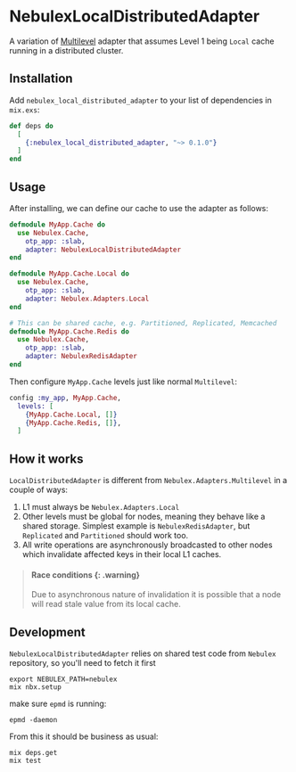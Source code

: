 # NebulexLocalDistributedAdapter

A variation of
[Multilevel](https://hexdocs.pm/nebulex/Nebulex.Adapters.Multilevel.html)
adapter that assumes Level 1 being `Local` cache running in a distributed
cluster.

## Installation

Add `nebulex_local_distributed_adapter` to your list of dependencies in `mix.exs`:

```elixir
def deps do
  [
    {:nebulex_local_distributed_adapter, "~> 0.1.0"}
  ]
end
```

## Usage

After installing, we can define our cache to use the adapter as follows:

```elixir
defmodule MyApp.Cache do
  use Nebulex.Cache,
    otp_app: :slab,
    adapter: NebulexLocalDistributedAdapter
end

defmodule MyApp.Cache.Local do
  use Nebulex.Cache,
    otp_app: :slab,
    adapter: Nebulex.Adapters.Local
end

# This can be shared cache, e.g. Partitioned, Replicated, Memcached
defmodule MyApp.Cache.Redis do
  use Nebulex.Cache,
    otp_app: :slab,
    adapter: NebulexRedisAdapter
end
```

Then configure `MyApp.Cache` levels just like normal `Multilevel`:

```elixir
config :my_app, MyApp.Cache,
  levels: [
    {MyApp.Cache.Local, []}
    {MyApp.Cache.Redis, []},
  ]
```

## How it works

`LocalDistributedAdapter` is different from `Nebulex.Adapters.Multilevel` in a couple of ways:

1. L1 must always be `Nebulex.Adapters.Local`
2. Other levels must be global for nodes, meaning they behave like a shared
  storage. Simplest example is `NebulexRedisAdapter`, but `Replicated` and
  `Partitioned` should work too.
3. All write operations are asynchronously broadcasted to other nodes which
  invalidate affected keys in their local L1 caches.

> #### Race conditions {: .warning}
> Due to asynchronous nature of invalidation it is possible that a node will read
stale value from its local cache.


## Development

`NebulexLocalDistributedAdapter` relies on shared test code from `Nebulex` repository, so you'll need to fetch it first

```console
export NEBULEX_PATH=nebulex
mix nbx.setup
```

make sure `epmd` is running:

```console
epmd -daemon
```

From this it should be business as usual:

```console
mix deps.get
mix test
```
